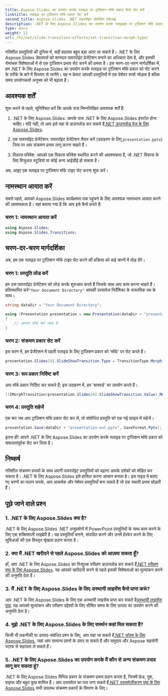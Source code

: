 ```yaml
---
title: Aspose.Slides का उपयोग करके स्लाइड पर ट्रांज़िशन मॉर्फ प्रकार कैसे सेट करें
linktitle: स्लाइड पर ट्रांज़िशन मॉर्फ प्रकार सेट करें
second_title: Aspose.Slides .NET पावरपॉइंट प्रोसेसिंग एपीआई
description: .NET के लिए Aspose.Slides का उपयोग करके स्लाइड्स पर ट्रांज़िशन मॉर्फ प्रकार सेट करना सीखें। कोड उदाहरणों के साथ चरण-दर-चरण मार्गदर्शिका। अब अपनी प्रस्तुतियाँ बढ़ाएँ!
type: docs
weight: 12
url: /hi/net/slide-transition-effects/set-transition-morph-type/
---
```


गतिशील प्रस्तुतियों की दुनिया में, सही बदलाव बहुत बड़ा अंतर ला सकते हैं। .NET के लिए Aspose.Slides डेवलपर्स को शानदार पावरपॉइंट प्रेजेंटेशन बनाने का अधिकार देता है, और इसकी रोमांचक विशेषताओं में से एक ट्रांज़िशन प्रभाव सेट करने की क्षमता है। इस चरण-दर-चरण मार्गदर्शिका में, हम .NET के लिए Aspose.Slides का उपयोग करके स्लाइड पर ट्रांज़िशन मॉर्फ प्रकार को सेट करने के तरीके के बारे में विस्तार से जानेंगे। यह न केवल आपकी प्रस्तुतियों में एक पेशेवर स्पर्श जोड़ता है बल्कि समग्र उपयोगकर्ता अनुभव को भी बढ़ाता है।

## आवश्यक शर्तें

शुरू करने से पहले, सुनिश्चित करें कि आपके पास निम्नलिखित आवश्यक शर्तें हैं:

1.  .NET के लिए Aspose.Slides: आपके पास .NET के लिए Aspose.Slides इंस्टॉल होना चाहिए। यदि नहीं, तो आप इसे यहां से डाउनलोड कर सकते हैं[.NET डाउनलोड पेज के लिए Aspose.Slides](https://releases.aspose.com/slides/net/).

2.  एक पावरपॉइंट प्रेजेंटेशन: पावरपॉइंट प्रेजेंटेशन तैयार करें (उदाहरण के लिए,`presentation.pptx`) जिस पर आप संक्रमण प्रभाव लागू करना चाहते हैं।

3. विकास परिवेश: आपको एक विकास परिवेश स्थापित करने की आवश्यकता है, जो .NET विकास के लिए विजुअल स्टूडियो या कोई अन्य आईडीई हो सकता है।

अब, आइए एक स्लाइड पर ट्रांज़िशन मॉर्फ टाइप सेट करना शुरू करें।

## नामस्थान आयात करें

सबसे पहले, आपको Aspose.Slides कार्यक्षमता तक पहुंचने के लिए आवश्यक नामस्थान आयात करने की आवश्यकता है। यहां बताया गया है कि आप इसे कैसे करते हैं:

### चरण 1: नामस्थान आयात करें

```csharp
using Aspose.Slides;
using Aspose.Slides.Transitions;
```

## चरण-दर-चरण मार्गदर्शिका

अब, हम एक स्लाइड पर ट्रांज़िशन मॉर्फ टाइप सेट करने की प्रक्रिया को कई चरणों में तोड़ देंगे।

### चरण 1: प्रस्तुति लोड करें

 हम उस पावरपॉइंट प्रेजेंटेशन को लोड करके शुरुआत करते हैं जिसके साथ आप काम करना चाहते हैं। प्रतिस्थापित करें`"Your Document Directory"` आपकी दस्तावेज़ निर्देशिका के वास्तविक पथ के साथ।

```csharp
string dataDir = "Your Document Directory";

using (Presentation presentation = new Presentation(dataDir + "presentation.pptx"))
{
    // आपका कोड यहां जाता है
}
```

### चरण 2: संक्रमण प्रकार सेट करें

इस चरण में, हम प्रेजेंटेशन में पहली स्लाइड के लिए ट्रांज़िशन प्रकार को 'मॉर्फ' पर सेट करते हैं।

```csharp
presentation.Slides[0].SlideShowTransition.Type = TransitionType.Morph;
```

### चरण 3: रूप प्रकार निर्दिष्ट करें

आप मॉर्फ प्रकार निर्दिष्ट कर सकते हैं; इस उदाहरण में, हम 'बायवर्ड' का उपयोग करते हैं।

```csharp
((IMorphTransition)presentation.Slides[0].SlideShowTransition.Value).MorphType = TransitionMorphType.ByWord;
```

### चरण 4: प्रस्तुति सहेजें

एक बार जब आप ट्रांज़िशन मॉर्फ प्रकार सेट कर लें, तो संशोधित प्रस्तुति को एक नई फ़ाइल में सहेजें।

```csharp
presentation.Save(dataDir + "presentation-out.pptx", SaveFormat.Pptx);
```

इतना ही! आपने .NET के लिए Aspose.Slides का उपयोग करके स्लाइड पर ट्रांज़िशन मॉर्फ प्रकार को सफलतापूर्वक सेट कर लिया है।

## निष्कर्ष

गतिशील संक्रमण प्रभावों के साथ अपनी पावरपॉइंट प्रस्तुतियों को बढ़ाना आपके दर्शकों को मोहित कर सकता है। .NET के लिए Aspose.Slides इसे हासिल करना आसान बनाता है। इस गाइड में बताए गए चरणों का पालन करके, आप आकर्षक और पेशेवर प्रस्तुतियाँ बना सकते हैं जो एक स्थायी प्रभाव छोड़ती हैं।

## पूछे जाने वाले प्रश्न

### 1. .NET के लिए Aspose.Slides क्या है?

.NET के लिए Aspose.Slides .NET अनुप्रयोगों में PowerPoint प्रस्तुतियों के साथ काम करने के लिए एक शक्तिशाली लाइब्रेरी है। यह प्रस्तुतियाँ बनाने, संपादित करने और उनमें हेरफेर करने के लिए सुविधाओं की एक विस्तृत श्रृंखला प्रदान करता है।

### 2. क्या मैं .NET खरीदने से पहले Aspose.Slides को आज़मा सकता हूँ?

 हाँ, आप .NET के लिए Aspose.Slides का निःशुल्क परीक्षण डाउनलोड कर सकते हैं[.NET परीक्षण पृष्ठ के लिए Aspose.Slides](https://releases.aspose.com/). यह आपको खरीदारी करने से पहले इसकी विशेषताओं का मूल्यांकन करने की अनुमति देता है।

### 3. मैं .NET के लिए Aspose.Slides के लिए अस्थायी लाइसेंस कैसे प्राप्त करूं?

 आप .NET के लिए Aspose.Slides के लिए एक अस्थायी लाइसेंस प्राप्त कर सकते हैं[अस्थायी लाइसेंस पृष्ठ](https://purchase.aspose.com/temporary-license/). यह आपको मूल्यांकन और परीक्षण उद्देश्यों के लिए सीमित समय के लिए उत्पाद का उपयोग करने की अनुमति देता है।

### 4. मुझे .NET के लिए Aspose.Slides के लिए समर्थन कहां मिल सकता है?

किसी भी तकनीकी या उत्पाद-संबंधित प्रश्न के लिए, आप यहां जा सकते हैं[.NET फोरम के लिए Aspose.Slides](https://forum.aspose.com/), जहां आप सामान्य प्रश्नों के उत्तर पा सकते हैं और समुदाय और Aspose सहयोगी स्टाफ से सहायता ले सकते हैं।

### 5. .NET के लिए Aspose.Slides का उपयोग करके मैं कौन से अन्य संक्रमण प्रभाव लागू कर सकता हूं?

 .NET के लिए Aspose.Slides विभिन्न प्रकार के संक्रमण प्रभाव प्रदान करता है, जिसमें फ़ेड, पुश, वाइप्स और बहुत कुछ शामिल हैं। आप दस्तावेज़ का पता लगा सकते हैं[.NET दस्तावेज़ीकरण पृष्ठ के लिए Aspose.Slides](https://reference.aspose.com/slides/net/) सभी उपलब्ध संक्रमण प्रकारों के विवरण के लिए।


